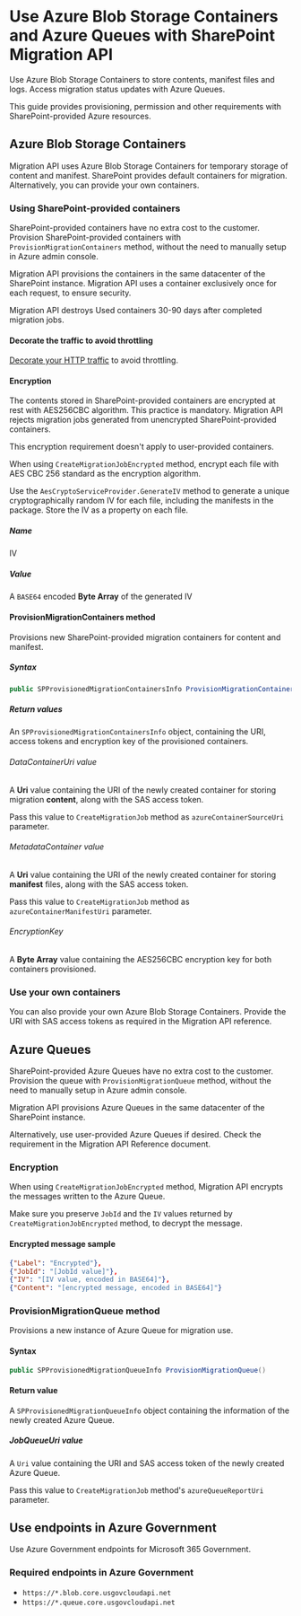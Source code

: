 # Use Azure Blob Storage Containers and Azure Queues with SharePoint Migration API

Use Azure Blob Storage Containers to store contents, manifest files and logs. Access migration status updates with Azure Queues.

This guide provides provisioning, permission and other requirements with SharePoint-provided Azure resources.

## Azure Blob Storage Containers

Migration API uses Azure Blob Storage Containers for temporary storage of content and manifest. SharePoint provides default containers for migration. Alternatively, you can provide your own containers.

### Using SharePoint-provided containers

SharePoint-provided containers have no extra cost to the customer. Provision SharePoint-provided containers with ``ProvisionMigrationContainers`` method, without the need to manually setup in Azure admin console.

Migration API provisions the containers in the same datacenter of the SharePoint instance. Migration API uses a container exclusively once for each request, to ensure security.

Migration API destroys Used containers 30-90 days after completed migration jobs.

#### Decorate the traffic to avoid throttling

[Decorate your HTTP traffic](/sharepoint/dev/general-development/how-to-avoid-getting-throttled-or-blocked-in-sharepoint-online#how-to-decorate-your-http-traffic) to avoid throttling.

#### Encryption

The contents stored in SharePoint-provided containers are encrypted at rest with AES256CBC algorithm. This practice is mandatory. Migration API rejects migration jobs generated from unencrypted SharePoint-provided containers.

This encryption requirement doesn't apply to user-provided containers.

When using `CreateMigrationJobEncrypted` method, encrypt each file with AES CBC 256 standard as the encryption algorithm.

Use the `AesCryptoServiceProvider.GenerateIV` method to generate a unique cryptographically random IV for each file, including the manifests in the package. Store the IV as a property on each file.

##### Name

IV

##### Value

A `BASE64` encoded **Byte Array** of the generated IV

#### ProvisionMigrationContainers method

Provisions new SharePoint-provided migration containers for content and manifest.

##### Syntax

```csharp
public SPProvisionedMigrationContainersInfo ProvisionMigrationContainers()
```

##### Return values

An ``SPProvisionedMigrationContainersInfo`` object, containing the URI, access tokens and encryption key of the provisioned containers.

###### DataContainerUri value

A **Uri** value containing the URI of the newly created container for storing migration **content**, along with the SAS access token.

Pass this value to ``CreateMigrationJob`` method as ``azureContainerSourceUri`` parameter.

###### MetadataContainer value

A **Uri** value containing the URI of the newly created container for storing **manifest** files, along with the SAS access token.

Pass this value to ``CreateMigrationJob`` method as ``azureContainerManifestUri`` parameter.

###### EncryptionKey

A **Byte Array** value containing the AES256CBC encryption key for both containers provisioned.

### Use your own containers

You can also provide your own Azure Blob Storage Containers. Provide the URI with SAS access tokens as required in the Migration API reference.

## Azure Queues

SharePoint-provided Azure Queues have no extra cost to the customer. Provision the queue with ``ProvisionMigrationQueue`` method, without the need to manually setup in Azure admin console.

Migration API provisions Azure Queues in the same datacenter of the SharePoint instance.

Alternatively, use user-provided Azure Queues if desired. Check the requirement in the Migration API Reference document.

### Encryption

When using `CreateMigrationJobEncrypted` method, Migration API encrypts the messages written to the Azure Queue.

Make sure you preserve `JobId` and the `IV` values returned by `CreateMigrationJobEncrypted` method, to decrypt the message.

#### Encrypted message sample

```json
{"Label": "Encrypted"},
{"JobId": "[JobId value]"},
{"IV": "[IV value, encoded in BASE64]"},
{"Content": "[encrypted message, encoded in BASE64]"}
```

### ProvisionMigrationQueue method

Provisions a new instance of Azure Queue for migration use.

#### Syntax

```csharp
public SPProvisionedMigrationQueueInfo ProvisionMigrationQueue()
```

#### Return value

A ``SPProvisionedMigrationQueueInfo`` object containing the information of the newly created Azure Queue.

##### JobQueueUri value

A ``Uri`` value containing the URI and SAS access token of the newly created Azure Queue.

Pass this value to ``CreateMigrationJob`` method's ``azureQueueReportUri`` parameter.

## Use endpoints in Azure Government

Use Azure Government endpoints for Microsoft 365 Government.

### Required endpoints in Azure Government

- ``https://*.blob.core.usgovcloudapi.net``
- ``https://*.queue.core.usgovcloudapi.net``
